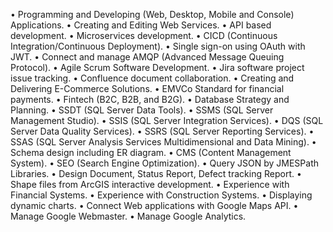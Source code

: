 • Programming and Developing (Web, Desktop, Mobile and Console) Applications.
• Creating and Editing Web Services.
• API based development.
• Microservices development.
• CICD (Continuous Integration/Continuous Deployment).
• Single sign-on using OAuth with JWT.
• Connect and manage AMQP (Advanced Message Queuing Protocol).
• Agile Scrum Software Development.
• Jira software project issue tracking.
• Confluence document collaboration.
• Creating and Delivering E-Commerce Solutions. 
• EMVCo Standard for financial payments.
• Fintech (B2C, B2B, and B2G). 
• Database Strategy and Planning.
• SSDT (SQL Server Data Tools).
• SSMS (SQL Server Management Studio).
• SSIS (SQL Server Integration Services).
• DQS (SQL Server Data Quality Services).
• SSRS (SQL Server Reporting Services).
• SSAS (SQL Server Analysis Services Multidimensional and Data Mining).
• Schema design including ER diagram.
• CMS (Content Management System).
• SEO (Search Engine Optimization).
• Query JSON by JMESPath Libraries.
• Design Document, Status Report, Defect tracking Report. 
• Shape files from ArcGIS interactive development. 
• Experience with Financial Systems. 
• Experience with Construction Systems.
• Displaying dynamic charts. 
• Connect Web applications with Google Maps API.
• Manage Google Webmaster.
• Manage Google Analytics.
